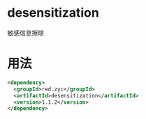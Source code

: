 # desensitization
敏感信息擦除

# 用法
```xml
<dependency>
  <groupId>red.zyc</groupId>
  <artifactId>desensitization</artifactId>
  <version>1.1.2</version>
</dependency>
```
